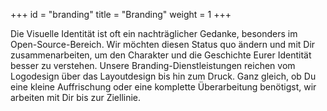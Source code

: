 +++
id = "branding"
title = "Branding"
weight = 1
+++

Die Visuelle Identität ist oft ein nachträglicher Gedanke, besonders im Open-Source-Bereich. Wir möchten diesen Status quo ändern und mit Dir zusammenarbeiten, um den Charakter und die Geschichte Eurer Identität besser zu verstehen. Unsere Branding-Dienstleistungen reichen vom Logodesign über das Layoutdesign bis hin zum Druck. Ganz gleich, ob Du eine kleine Auffrischung oder eine komplette Überarbeitung benötigst, wir arbeiten mit Dir bis zur Ziellinie.
